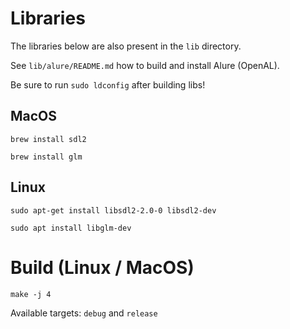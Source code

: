 # Libraries
The libraries below are also present in the `lib` directory.

See `lib/alure/README.md` how to build and install Alure (OpenAL). 

Be sure to run `sudo ldconfig` after building libs!

## MacOS

`brew install sdl2`

`brew install glm`

## Linux

`sudo apt-get install libsdl2-2.0-0 libsdl2-dev`

`sudo apt install libglm-dev`

# Build (Linux / MacOS)

`make -j 4` 

Available targets: `debug` and `release`
